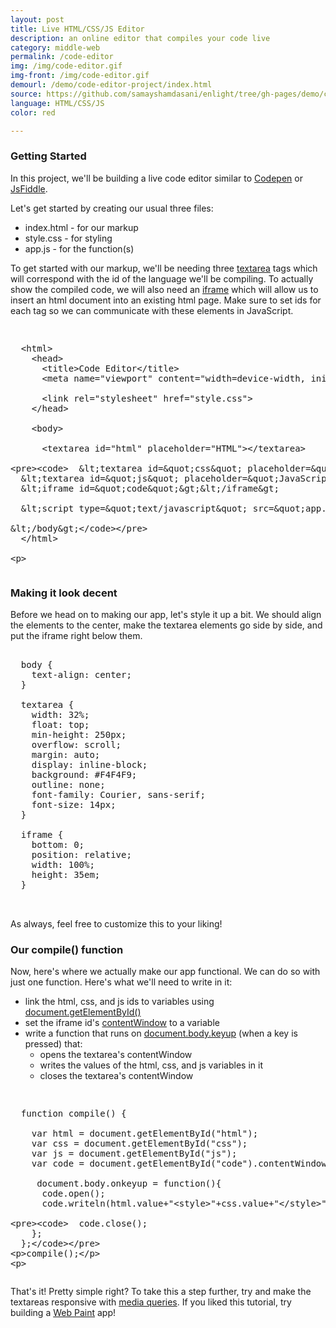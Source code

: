 ```yaml
---
layout: post
title: Live HTML/CSS/JS Editor
description: an online editor that compiles your code live
category: middle-web
permalink: /code-editor
img: /img/code-editor.gif
img-front: /img/code-editor.gif
demourl: /demo/code-editor-project/index.html
source: https://github.com/samayshamdasani/enlight/tree/gh-pages/demo/code-editor-project
language: HTML/CSS/JS
color: red

---
```

### Getting Started

In this project, we'll be building a live code editor similar to <a href="https://codepen.io" class="underline">Codepen</a> or <a href="https://jsfiddle.net" class="underline">JsFiddle</a>.

Let's get started by creating our usual three files: 

- index.html - for our markup
- style.css - for styling
- app.js - for the function(s)

To get started with our markup, we'll be needing three <a href="https://developer.mozilla.org/en-US/docs/Web/HTML/Element/textarea" class="underline">textarea</a> tags which will correspond with the id of the language we'll be compiling. To actually show the compiled code, we will also need an <a href="https://developer.mozilla.org/en-US/docs/Web/HTML/Element/iframe" class="underline">iframe</a> which will allow us to insert an html document into an existing html page. Make sure to set ids for each tag so we can communicate with these elements in JavaScript.


<pre class="prettyprint"><xmp>
  <html>
    <head>
      <title>Code Editor</title>
      <meta name="viewport" content="width=device-width, initial-scale=1">

      <link rel="stylesheet" href="style.css">
    </head>

    <body>

      <textarea id="html" placeholder="HTML"></textarea>
      <textarea id="css" placeholder="CSS"></textarea>
      <textarea id="js" placeholder="JavaScript"></textarea>
      <iframe id="code"></iframe>

      <script type="text/javascript" src="app.js"></script>

    </body>
  </html>

</xmp></pre>

### Making it look decent

Before we head on to making our app, let's style it up a bit. We should align the elements to the center, make the textarea elements go side by side, and put the iframe right below them. 

<pre class="prettyprint">

  body {
    text-align: center;
  }

  textarea {
    width: 32%;
    float: top;
    min-height: 250px;
    overflow: scroll;
    margin: auto;
    display: inline-block;
    background: #F4F4F9;
    outline: none;
    font-family: Courier, sans-serif;
    font-size: 14px;
  }

  iframe {
    bottom: 0;
    position: relative;
    width: 100%;
    height: 35em;
  }


</pre>


As always, feel free to customize this to your liking!

### Our compile() function

Now, here's where we actually make our app functional. We can do so with just one function. Here's what we'll need to write in it:

- link the html, css, and js ids to variables using <a href="https://developer.mozilla.org/en-US/docs/Web/API/Document/getElementById" class="underline">document.getElementById()</a>
- set the iframe id's <a href="https://developer.mozilla.org/en-US/docs/Web/API/HTMLIFrameElement/contentWindow" class="underline">contentWindow</a> to a variable
- write a function that runs on <a href="https://developer.mozilla.org/en-US/docs/Web/Events/keyup" class="underline">document.body.keyup</a> (when a key is pressed) that:
	- opens the textarea's contentWindow
	- writes the values of the html, css, and js variables in it
    - closes the textarea's contentWindow


<pre class="prettyprint"><xmp>
  function compile() {

    var html = document.getElementById("html");
    var css = document.getElementById("css");
    var js = document.getElementById("js");
    var code = document.getElementById("code").contentWindow.document;
    
     document.body.onkeyup = function(){
      code.open();
      code.writeln(html.value+"<style>"+css.value+"</style>"+"<script>" + js.value + "</script>");
      code.close();
        };
      };
      
  compile();

</xmp></pre>

<p>
That's it! Pretty simple right? To take this a step further, try and make the textareas responsive with  <a href="https://developer.mozilla.org/en-US/docs/Web/CSS/Media_Queries/Using_media_queries" class="underline">media queries</a>. If you liked this tutorial, try building a <a href="/web-paint.html" class="underline"> Web Paint</a> app!
